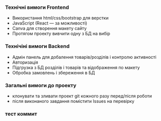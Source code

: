 ### Технічні вимоги Frontend
* Використання html/css/bootstrap для верстки
* JavaScript (React — за можливості)
* Canva для створення макету сайту
* Протягом проекту вивчити одну з БД на вибір

### Технічіні вимоги Backend
* Адмін панель для добалення товарів/розділів і контролю активності
* Авторизація
* Підгрузка з БД розділів і товарів та відображення по макету
* Обробка замовлень і збереження в БД

### Загальні вимоги до проекту
* клонувати та зливати проект git кожного разу перед/після роботи
* після виконаного завдання помістити Issues на перевірку

### тест коммит
